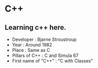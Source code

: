 # C++ 
## Learning c++ here.
- Developer                          :                 Bjarne Stroustroup
- Year                               :                 Around 1982
- Place                              :                 Same as C
- Pillars of C++                     :                 C and Simula 67
- First name of "C++"                :                 "C with Classes"